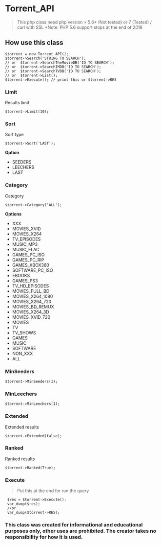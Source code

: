 # Torrent_API

> This php class need php version > 5.6* (Not tested) or 7 (Tested) / curl with SSL
*Note: PHP 5.6 support stops at the end of 2018
## How use this class

    $torrent = new Torrent_API();  
    $torrent->Search('STRING TO SEARCH');
    // or  $torrent->SearchTheMovieDB('ID TO SEARCH');
    // or  $torrent->SearchIMDB('ID TO SEARCH');
    // or  $torrent->SearchTVDB('ID TO SEARCH');
    // or  $torrent->List();
    $torrent->Execute(); // print this or $torrent->RES
### Limit
Results limit

    $torrent->Limit(10);

### Sort
Sort type

    $torrent->Sort('LAST');

**Option**
- SEEDERS
- LEECHERS  
- LAST
### Category
Category

    $torrent->Category('ALL');

**Options**
- XXX
- MOVIES_XVID
- MOVIES_X264
- TV_EPISODES
- MUSIC_MP3
- MUSIC_FLAC
- GAMES_PC_ISO
- GAMES_PC_RIP
- GAMES_XBOX360
- SOFTWARE_PC_ISO
- EBOOKS
- GAMES_PS3
- TV_HD_EPISODES
- MOVIES_FULL_BD
- MOVIES_X264_1080
- MOVIES_X264_720
- MOVIES_BD_REMUX
- MOVIES_X264_3D
- MOVIES_XVID_720
- MOVIES
- TV
- TV_SHOWS
- GAMES
- MUSIC
- SOFTWARE
- NON_XXX
- ALL

### MinSeeders
    $torrent->MinSeeders(1);
### MinLeechers
    $torrent->MinLeechers(1);
  
### Extended
Extended results

    $torrent->Extended(false);

### Ranked
Ranked results

    $torrent->Ranked(True);

### Execute

> Put this at the end for run the query

     $res = $torrent->Execute();
     var_dump($res);
     //or
     var_dump($torrent->RES);

### This class was created for informational and educational purposes only, other uses are prohibited.  The creator takes no responsibility for how it is used.
